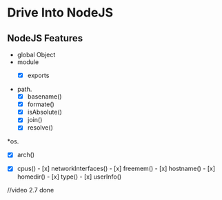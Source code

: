 # Drive Into NodeJS

## NodeJS Features

* global Object
* module
    - [x] exports


* path.
    - [x] basename()
    - [x] formate()
    - [x] isAbsolute()
    - [x] join()
    - [x] resolve()

*os.
   - [x] arch()
   - [x] cpus()
    - [x] networkInterfaces()
    - [x] freemem()
    - [x] hostname()
    - [x] homedir()
    - [x] type()
    - [x] userInfo()


//video 2.7 done
